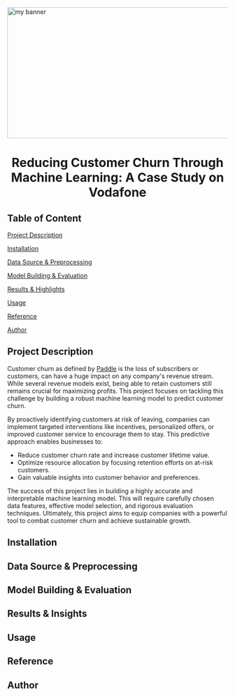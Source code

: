 <img src='https://github.com/pk-aduyaw/Customer_Churn_Classification_Project/assets/148882212/08fdd7b4-d0cd-44f2-8354-f7483c806e8c' alt='my banner' style="width:1500px;height:300px;">
<h1 align='center'>Reducing Customer Churn Through Machine Learning: A Case Study on Vodafone</h1>

## Table of Content
[Project Description](github.com/pk-aduyaw/Customer_Churn_Classification_Project/edit/master/README.md#project-description)

[Installation](github.com/pk-aduyaw/Customer_Churn_Classification_Project/edit/master/README.md#installation)

[Data Source & Preprocessing](github.com/pk-aduyaw/Customer_Churn_Classification_Project/edit/master/README.md#data-source--preprocessing)

[Model Building & Evaluation](github.com/pk-aduyaw/Customer_Churn_Classification_Project/edit/master/README.md#model-building--evaluation)

[Results & Highlights](github.com/pk-aduyaw/Customer_Churn_Classification_Project/edit/master/README.md#results--highlights)

[Usage](github.com/pk-aduyaw/Customer_Churn_Classification_Project/edit/master/README.md#usage)

[Reference](github.com/pk-aduyaw/Customer_Churn_Classification_Project/edit/master/README.md#reference)

[Author](github.com/pk-aduyaw/Customer_Churn_Classification_Project/edit/master/README.md#author)


<h2>Project Description</h2>

<p>Customer churn as defined by <a href='https://www.paddle.com/resources/customer-churn' to='_blank'>Paddle</a> is the loss of subscribers or customers, can have a huge impact on any company's revenue stream. While several revenue models exist, being able to retain customers still remains crucial for maximizing profits. This project focuses on tackling this challenge by building a robust machine learning model to predict customer churn.</p>

<p>By proactively identifying customers at risk of leaving, companies can implement targeted interventions like incentives, personalized offers, or improved customer service to encourage them to stay. This predictive approach enables businesses to:</p>

* Reduce customer churn rate and increase customer lifetime value.
* Optimize resource allocation by focusing retention efforts on at-risk customers.
* Gain valuable insights into customer behavior and preferences.

<p>The success of this project lies in building a highly accurate and interpretable machine learning model. This will require carefully chosen data features, effective model selection, and rigorous evaluation techniques. Ultimately, this project aims to equip companies with a powerful tool to combat customer churn and achieve sustainable growth.</p>

<h2>Installation</h2>

<h2>Data Source & Preprocessing</h2>

<h2>Model Building & Evaluation</h2>

<h2>Results & Insights</h2>

<h2>Usage</h2>

<h2>Reference</h2>

<h2>Author</h2>
